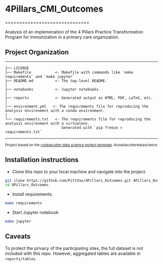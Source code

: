 # 4Pillars_CMI_Outcomes

==============================

Analysis of an implemenation of the 4 Pillars Practice Transformation Program for Immunization in a primary care organization.

## Project Organization

------------

    ├── LICENSE
    ├── Makefile           <- Makefile with commands like `make requirements` and `make jupyter`
    ├── README.md          <- The top-level README.
    │
    ├── notebooks          <- Jupyter notebooks.
    │
    ├── reports            <- Generated output as HTML, PDF, LaTeX, etc.
    │
    │── environment.yml   <- The requirements file for reproducing the analysis environment with a conda environment.
    │
    └── requirements.txt   <- The requirements file for reproducing the analysis environment with a virtualenv.
                              Generated with `pip freeze > requirements.txt`

------------

<p><small>Project based on the <a target="_blank" href="https://drivendata.github.io/cookiecutter-data-science/">cookiecutter data science project template</a>. #cookiecutterdatascience</small></p>

## Installation instructions

* Clone this repo to your local machine and navigate into the project.

```bash
git clone https://github.com/PittVax/4Pillars_Outcomes.git 4Pillars_Outcomes
cd 4Pillars_Outcomes
```

* Install requirements.

```bash
make requirements
```

* Start Jupyter notebook
```bash
make jupyter
```

## Caveats

To protect the privacy of the participating sites, the full dataset is not included with this repo. However, aggregated tables are available in `reports/tables`.
